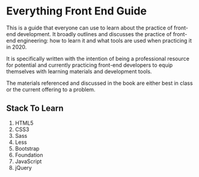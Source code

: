 # Everything Front End Guide
This is a guide that everyone can use to learn about the practice of front-end development. It broadly outlines and discusses the practice of front-end engineering: how to learn it and what tools are used when practicing it in 2020.

It is specifically written with the intention of being a professional resource for potential and currently practicing front-end developers to equip themselves with learning materials and development tools.

The materials referenced and discussed in the book are either best in class or the current offering to a problem.

## Stack To Learn
1. HTML5
2. CSS3
3. Sass
4. Less
5. Bootstrap
6. Foundation
7. JavaScript
8. jQuery
